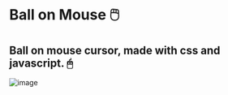 # Ball on Mouse 🖱️
## Ball on mouse cursor, made with css and javascript. 🖰
![image](https://user-images.githubusercontent.com/94203956/165266947-c12e8cdd-384e-4f52-a74f-6174c802e717.png)
